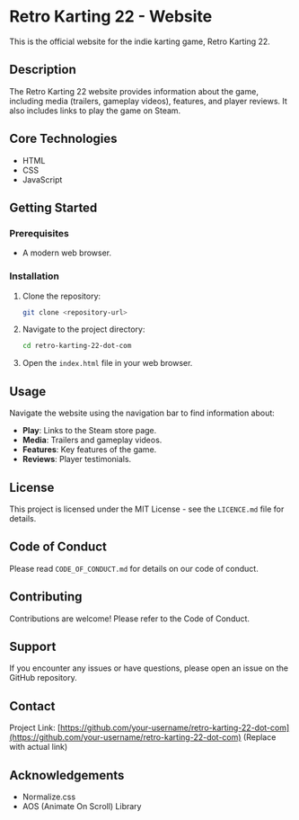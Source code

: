 # Retro Karting 22 - Website

This is the official website for the indie karting game, Retro Karting 22.

## Description

The Retro Karting 22 website provides information about the game, including media (trailers, gameplay videos), features, and player reviews. It also includes links to play the game on Steam.

## Core Technologies

- HTML
- CSS
- JavaScript

## Getting Started

### Prerequisites

- A modern web browser.

### Installation

1. Clone the repository:
   ```sh
   git clone <repository-url>
   ```
2. Navigate to the project directory:
   ```sh
   cd retro-karting-22-dot-com
   ```
3. Open the `index.html` file in your web browser.

## Usage

Navigate the website using the navigation bar to find information about:
- **Play**: Links to the Steam store page.
- **Media**: Trailers and gameplay videos.
- **Features**: Key features of the game.
- **Reviews**: Player testimonials.

## License

This project is licensed under the MIT License - see the `LICENCE.md` file for details.

## Code of Conduct

Please read `CODE_OF_CONDUCT.md` for details on our code of conduct.

## Contributing

Contributions are welcome! Please refer to the Code of Conduct.

## Support

If you encounter any issues or have questions, please open an issue on the GitHub repository.

## Contact

Project Link: [https://github.com/your-username/retro-karting-22-dot-com](https://github.com/your-username/retro-karting-22-dot-com) (Replace with actual link)

## Acknowledgements

- Normalize.css
- AOS (Animate On Scroll) Library
